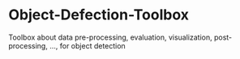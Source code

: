 # Object-Defection-Toolbox
Toolbox about data pre-processing, evaluation, visualization, post-processing, ..., for object detection

